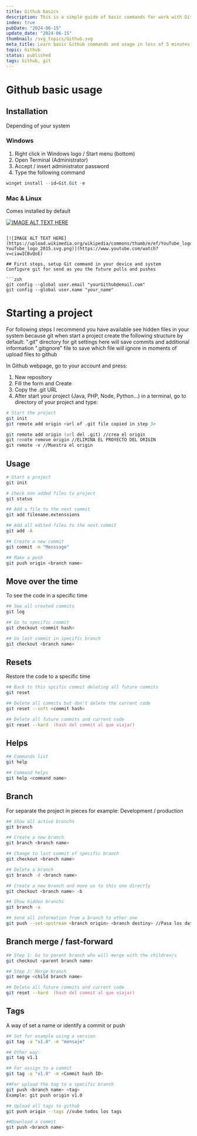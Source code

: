 ```yaml
---
title: Github basics
description: This is a simple guide of basic commands for work with Github
index: true
pubDate: "2024-06-15"
update_date: "2024-06-15"
thumbnail: /svg_topics/Github.svg
meta_title: Learn basic Github commands and usage in less of 5 minutes
topic: Github
status: published
tags: Github, git
---
```

# Github basic usage

## Installation
Depending of your system

### Windows
1. Right click in Windows logo / Start menu (bottom)
2. Open Terminal (Administrator)
3. Accept / insert administrator password
4. Type the following command

```Powershell
winget install --id=Git.Git -e
```
### Mac & Linux
Comes installed by default


[![IMAGE ALT TEXT HERE](http://img.youtube.com/vi/YOUTUBE_VIDEO_ID_HERE/0.jpg)](http://www.youtube.com/watch?v=YOUTUBE_VIDEO_ID_HERE)
```

[![IMAGE ALT TEXT HERE](https://upload.wikimedia.org/wikipedia/commons/thumb/e/ef/YouTube_logo_2015.svg/1200px-YouTube_logo_2015.svg.png)](https://www.youtube.com/watch?v=ciawICBvQoE)

## First steps, setup Git command in your device and system
Configure git for send as you the future pulls and pushes

```zsh
git config --global user.email "yourGithub@email.com"
git config --global user.name "your_name" 
```

# Starting a project
For following steps I recommend you have available see hidden files in your system because git when start a project create the following structure by default:
".git" directory for git settings here will save commits and additional information
".gitignore" file to save which file will ignore in moments of upload files to github

In Github webpage, go to your account and press:
1. New repository
2. Fill the form and Create
3. Copy the .git URL
4. After start your project (Java, PHP, Node, Python...) in a terminal, go to directory of your project and type:


```zsh
# Start the project
git init
git remote add origin <url of .git file copied in step 3>
```

```zsh
git remote add origin (url del .git) //crea el origin
git remote remove origin //ELIMINA EL PROYECTO DEL ORIGIN
git remote -v //Muestra el origin
```

## Usage
```zsh
# Start a project
git init

# Check non added files to project
git status

## Add a file to the next commit
git add filename.extenssions

## Add all edited files to the next commit
git add -A

## Create a new commit
git commit -m "Menssage"

## Make a push
git push origin <branch name>
```

## Move over the time
To see the code in a specific time

```zsh
## See all created commits
git log

## Go to specific commit
git checkout <commit hash>

## Go last commit in specific branch
git checkout <branch name>

```

## Resets
Restore the code to a specific time

```zsh
## Back to this spcific commit deleting all future commits
git reset

## Delete all commits but don't delete the current code
git reset --soft <commit hash> 

## Delete all future commits and current code
git reset --hard  (hash del commit al que viajar)

```

## Helps
```zsh
## Commands list
git help

## Command helps
git help <command name>

```

## Branch
For separate the project in pieces for example: Development / production
```zsh
## Show all active branchs
git branch

## Create a new branch
git branch <branch name>

## Change to last commit of specific branch
git checkout <branch name>

## Delete a branch
git branch -d <branch name>

## Create a new branch and move us to this one directly
git checkout <branch name> -b

## Show hidden branchs
git branch -a

## Send all information from a branch to other one
git push --set-upstream <branch origin> <branch destiny> //Pasa los datos de master a la rama especificada
```

## Branch merge / fast-forward
```zsh
## Step 1: Go to parent branch who will merge with the children/s
git checkout <parent branch name>

## Step 2: Merge branch
git merge <child branch name>

## Delete all future commits and current code
git reset --hard  (hash del commit al que viajar)
```


## Tags
A way of set a name or identify a commit or push
```zsh
## Set for example using a version
git tag -a "v1.0" -m "mensaje"

## Other way:
git tag v1.1

## For assign to a commit
git tag -a "v1.0" -m <Commit hash ID>

##For upload the tag to a specific branch
git push <branch name> <tag>
Example: git push origin v1.0

## Upload all tags to github
git push origin --tags //sube todos los tags

##Download a commit
git push <branch name>
```
